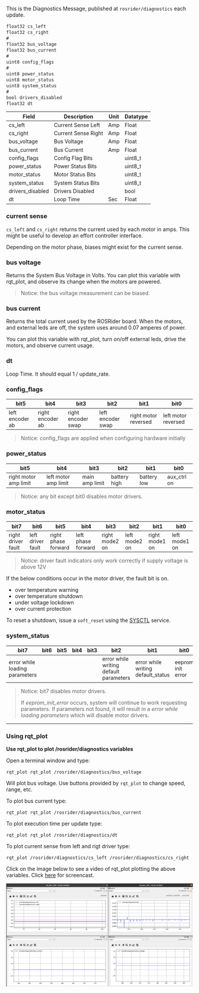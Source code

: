 This is the Diagnostics Message, published at `rosrider/diagnostics` each update.

```console
float32 cs_left
float32 cs_right
#
float32 bus_voltage
float32 bus_current
#
uint8 config_flags
#
uint8 power_status
uint8 motor_status
uint8 system_status
#
bool drivers_disabled
float32 dt
```


| Field              | Description         | Unit | Datatype |
| ------------------ | ------------------- | ---- | -------- |
| cs\_left           | Current Sense Left  | Amp  | Float    |
| cs\_right          | Current Sense Right | Amp  | Float    |
| bus\_voltage       | Bus Voltage         | Amp  | Float    |
| bus\_current       | Bus Current         | Amp  | Float    |
| config\_flags      | Config Flag Bits    |      | uint8_t  |
| power\_status      | Power Status Bits   |      | uint8_t  |
| motor\_status      | Motor Status Bits   |      | uint8_t  |
| system\_status     | System Status Bits  |      | uint8_t  |
| drivers\_disabled  | Drivers Disabled    |      | bool     |
| dt                 | Loop Time           | Sec  | Float    |


### current sense 

`cs_left` and `cs_right` returns the current used by each motor in amps. This might be useful to develop an effort controller interface.

Depending on the motor phase, biases might exist for the current sense.

### bus voltage

Returns the System Bus Voltage in Volts. You can plot this variable with rqt_plot, and observe its change when the motors are powered.

>Notice: the bus voltage measurement can be biased.

### bus current

Returns the total current used by the ROSRider board. When the motors, and external leds are off, the system uses around 0.07 amperes of power.

You can plot this variable with rqt_plot, turn on/off external leds, drive the motors, and observe current usage.

### dt

Loop Time. It should equal 1 / update_rate.

### config_flags

| bit5 | bit4 | bit3 | bit2 | bit1 | bit0 |
| ---- | ---- | ---- | ---- | ---- | ---- | 
| left encoder ab | right encoder ab | right encoder swap | left encoder swap | right motor reversed | left motor reversed |

>Notice: config_flags are applied when configuring hardware initially

### power_status

| bit5 | bit4 | bit3 | bit2 | bit1 | bit0 |
| ---- | ---- | ---- | ---- | ---- | ---- | 
| right motor amp limit | left motor amp limit | main amp limit | battery high | battery low | aux_ctrl on

>Notice: any bit except bit0 disables motor drivers.

### motor_status

| bit7 | bit6 | bit5 | bit4 | bit3 | bit2 | bit1 | bit0 |
| ---- | ---- | ---- | ---- | ---- | ---- | ---- | ---- |
| right driver fault | left driver fault | right phase forward | left phase forward | right mode2 on | left mode2 on | right mode1 on | left mode1 on |

>Notice: driver fault indicators only work correctly if supply voltage is above 12V

If the below conditions occur in the motor driver, the fault bit is on.

- over temperature warning
- over temperature shutdown
- under voltage lockdown
- over current protection

To reset a shutdown, issue a `soft_reset` using the [SYSCTL](SERVICES.md) service. 

### system_status

| bit7 | bit6 | bit5 | bit4 | bit3 | bit2 | bit1 | bit0 |
| ---- | ---- | ---- | ---- | ---- | ---- | ---- | ---- | 
| error while loading parameters | | | | | error while writing default parameters | error while writing default_status | eeprom init error

>Notice: bit7 disables motor drivers.
> 
>If *eeprom_init_error* occurs, system will continue to work requesting parameters. If parameters not found, it will result in a *error while loading parameters* which will disable motor drivers.

---

### Using rqt_plot

**Use rqt_plot to plot /rosrider/diagnostics variables**

Open a terminal window and type:

```console
rqt_plot rqt_plot /rosrider/diagnostics/bus_voltage
```

Will plot bus voltage. Use buttons provided by `rqt_plot` to change speed, range, etc.

To plot bus current type:

```console
rqt_plot rqt_plot /rosrider/diagnostics/bus_current
```

To plot execution time per update type:

```console
rqt_plot rqt_plot /rosrider/diagnostics/dt
```

To plot current sense from left and rigt driver type:

```console
rqt_plot /rosrider/diagnostics/cs_left /rosrider/diagnostics/cs_right
```

Click on the image below to see a video of rqt_plot plotting the above variables. Click [here](https://raw.githubusercontent.com/ROSRider/rosrider_doc/main/webm/rqt_plot.webm) for screencast.

[![rqt_plot](https://raw.githubusercontent.com/ROSRider/rosrider_doc/main/img/rqt_plot.png)](https://www.youtube.com/watch?v=kgWcXQgxFSU "rqt_plot demo")